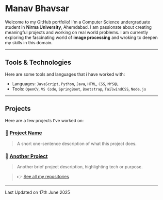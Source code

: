 # Manav Bhavsar

Welcome to my GitHub portfolio! I'm a Computer Science undergraduate student in **Nirma University**, Ahemdabad. I am passionate about creating meaningful projects and working on real world problems. I am currently exploring the fascinating world of **image processing** and wroking to deepen my skills in this domain.


---

## Tools & Technologies

Here are some tools and languages that i have worked with:

-  Languages: `JavaScript`, `Python`, `Java`, `HTML`, `CSS`, `MYSQL`
-  Tools: `OpenCV`, `VS Code`, `SpringBoot`, `Bootstrap`, `TailwindCSS`, `Node.js`

---

## Projects

Here are a few projects I’ve worked on:

### 🔗 [Project Name](https://github.com/your-username/project-repo)
> A short one-sentence description of what this project does.

### 🔗 [Another Project](https://github.com/your-username/another-project)
> Another brief project description, highlighting tech or purpose.

> 👉 [See all my repositories](https://github.com/your-username)

---

Last Updated on 17th June 2025

